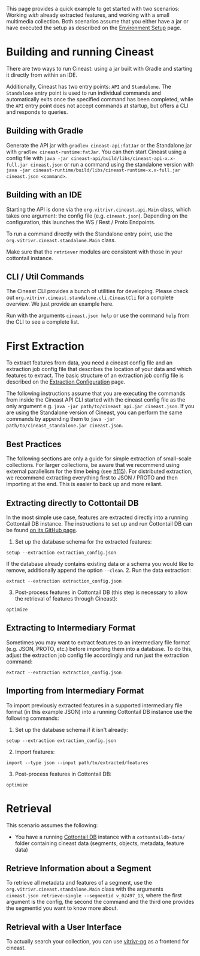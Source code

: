 This page provides a quick example to get started with two scenarios: Working _with_ already extracted features, and working with a small multimedia collection. Both scenarios assume that you either have a jar or have executed the setup as described on the [Environment Setup](https://github.com/vitrivr/cineast/wiki/Environment-Setup) page.

# Building and running Cineast

There are two ways to run Cineast: using a jar built with Gradle and starting it directly from within an IDE.

Additionally, Cineast has two entry points: `API` and `Standalone`. The `Standalone` entry point is used to run individual commands and automatically exits once the specified command has been completed, while the `API` entry point does not accept commands at startup, but offers a CLI and responds to queries.

## Building with Gradle

Generate the API jar with `gradlew cineast-api:fatJar` or the Standalone jar with `gradlew cineast-runtime:fatJar`. You can then start Cineast using a config file with `java -jar cineast-api/build/libs/cineast-api-x.x-full.jar cineast.json` or run a command using the standalone version with `java -jar cineast-runtime/build/libs/cineast-runtime-x.x-full.jar cineast.json <command>`.

## Building with an IDE

Starting the API is done via the `org.vitrivr.cineast.api.Main` class, which takes one argument: the config file (e.g. `cineast.json`). Depending on the configuration, this launches the WS / Rest / Proto Endpoints.

To run a command directly with the Standalone entry point, use the `org.vitrivr.cineast.standalone.Main` class.

Make sure that the `retriever` modules are consistent with those in your cottontail instance.

## CLI / Util Commands

The Cineast CLI provides a bunch of utilities for developing. Please check out `org.vitrivr.cineast.standalone.cli.CineastCli` for a complete overview. We just provide an example here.

Run  with the arguments `cineast.json help` or use the command `help` from the CLI to see a complete list.

# First Extraction

To extract features from data, you need a cineast config file and an extraction job config file that describes the location of your data and which features to extract. The basic structure of an extraction job config file is described on the [Extraction Configuration](https://github.com/vitrivr/cineast/wiki/Extraction-Configuration) page.

The following instructions assume that you are executing the commands from inside the Cineast API CLI started with the cineast config file as the only argument e.g. `java -jar path/to/cineast_api.jar cineast.json`. If you are using the Standalone version of Cineast, you can perform the same commands by appending them to `java -jar path/to/cineast_standalone.jar cineast.json`.


## Best Practices
The following sections are only a guide for simple extraction of small-scale collections. For larger collections, be aware that we recommend using external parallelism for the time being (see [#115](https://github.com/vitrivr/cineast/issues/115)). For distributed extraction, we recommend extracting everything first to JSON / PROTO and then importing at the end. This is easier to back up and more reliant.


## Extracting directly to Cottontail DB

In the most simple use case, features are extracted directly into a running Cottontail DB instance. The instructions to set up and run Cottontail DB can be found [on its GitHub page](https://github.com/vitrivr/cottontaildb).

1. Set up the database schema for the extracted features:
```
setup --extraction extraction_config.json
```
If the database already contains existing data or a schema you would like to remove, additionally append the option `--clean`.
2. Run the data extraction:
```
extract --extraction extraction_config.json
```
3. Post-process features in Cottontail DB (this step is necessary to allow the retrieval of features through Cineast):
```
optimize
```

## Extracting to Intermediary Format

Sometimes you may want to extract features to an intermediary file format (e.g. JSON, PROTO, etc.) before importing them into a database. To do this, adjust the extraction job config file accordingly and run just the extraction command:
```
extract --extraction extraction_config.json
```

## Importing from Intermediary Format

To import previously extracted features in a supported intermediary file format (in this example JSON) into a running Cottontail DB instance use the following commands:

1. Set up the database schema if it isn't already:
```
setup --extraction extraction_config.json
```
2. Import features:
```
import --type json --input path/to/extracted/features
```
3. Post-process features in Cottontail DB:
```
optimize
```

# Retrieval

This scenario assumes the following:
- You have a running [Cottontail DB](https://github.com/vitrivr/cottontaildb) instance with a `cottontaildb-data/` folder containing cineast data (segments, objects, metadata, feature data)

## Retrieve Information about a Segment

To retrieve all metadata and features of a segment, use the `org.vitrivr.cineast.standalone.Main` class with the arguments `cineast.json retrieve-single --segmentid v_02497_13`, where the first argument is the config, the second the command and the third one provides the segmentid you want to know more about.

## Retrieval with a User Interface

To actually search your collection, you can use [vitrivr-ng](https://github.com/vitrivr/vitrivr-ng) as a frontend for cineast.